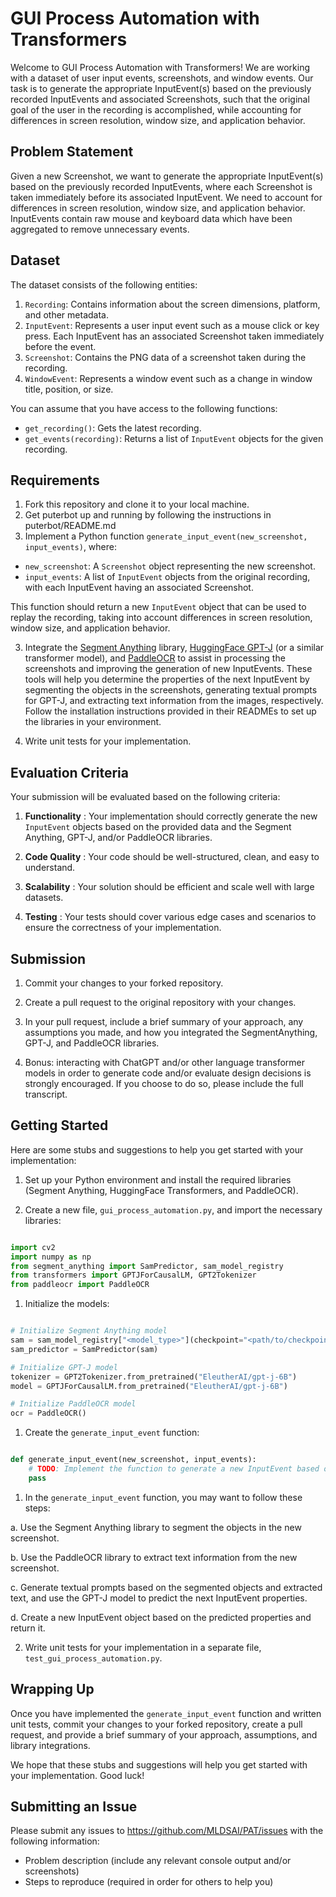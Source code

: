 # GUI Process Automation with Transformers

Welcome to GUI Process Automation with Transformers! We are working with a dataset of user input events, screenshots, and window events. Our task is to generate the appropriate InputEvent(s) based on the previously recorded InputEvents and associated Screenshots, such that the original goal of the user in the recording is accomplished, while accounting for differences in screen resolution, window size, and application behavior.

## Problem Statement

Given a new Screenshot, we want to generate the appropriate InputEvent(s) based on the previously recorded InputEvents, where each Screenshot is taken immediately before its associated InputEvent. We need to account for differences in screen resolution, window size, and application behavior. InputEvents contain raw mouse and keyboard data which have been aggregated to remove unnecessary events.

## Dataset

The dataset consists of the following entities: 
1. `Recording`: Contains information about the screen dimensions, platform, and other metadata. 
2. `InputEvent`: Represents a user input event such as a mouse click or key press. Each InputEvent has an associated Screenshot taken immediately before the event. 
3. `Screenshot`: Contains the PNG data of a screenshot taken during the recording. 
4. `WindowEvent`: Represents a window event such as a change in window title, position, or size.

You can assume that you have access to the following functions: 
- `get_recording()`: Gets the latest recording. 
- `get_events(recording)`: Returns a list of `InputEvent` objects for the given recording.

## Requirements 

1. Fork this repository and clone it to your local machine. 
2. Get puterbot up and running by following the instructions in puterbot/README.md
3. Implement a Python function `generate_input_event(new_screenshot, input_events)`, where: 
- `new_screenshot`: A `Screenshot` object representing the new screenshot. 
- `input_events`: A list of `InputEvent` objects from the original recording, with each InputEvent having an associated Screenshot.

This function should return a new `InputEvent` object that can be used to replay the recording, taking into account differences in screen resolution, window size, and application behavior.

3. Integrate the [Segment Anything](https://github.com/facebookresearch/segment-anything)  library, [HuggingFace GPT-J](https://huggingface.co/transformers/model_doc/gptj.html)  (or a similar transformer model), and [PaddleOCR](https://github.com/PaddlePaddle/PaddleOCR)  to assist in processing the screenshots and improving the generation of new InputEvents. These tools will help you determine the properties of the next InputEvent by segmenting the objects in the screenshots, generating textual prompts for GPT-J, and extracting text information from the images, respectively. Follow the installation instructions provided in their READMEs to set up the libraries in your environment. 

4. Write unit tests for your implementation.

## Evaluation Criteria

Your submission will be evaluated based on the following criteria: 

1. **Functionality** : Your implementation should correctly generate the new `InputEvent` objects based on the provided data and the Segment Anything, GPT-J, and/or PaddleOCR libraries. 

2. **Code Quality** : Your code should be well-structured, clean, and easy to understand. 

3. **Scalability** : Your solution should be efficient and scale well with large datasets. 

4. **Testing** : Your tests should cover various edge cases and scenarios to ensure the correctness of your implementation.

## Submission

1. Commit your changes to your forked repository.

2. Create a pull request to the original repository with your changes.

3. In your pull request, include a brief summary of your approach, any assumptions you made, and how you integrated the SegmentAnything, GPT-J, and PaddleOCR libraries.

4. Bonus: interacting with ChatGPT and/or other language transformer models in order to generate code and/or evaluate design decisions is strongly encouraged. If you choose to do so, please include the full transcript.

## Getting Started

Here are some stubs and suggestions to help you get started with your implementation: 

1. Set up your Python environment and install the required libraries (Segment Anything, HuggingFace Transformers, and PaddleOCR). 

2. Create a new file, `gui_process_automation.py`, and import the necessary libraries:

```python

import cv2
import numpy as np
from segment_anything import SamPredictor, sam_model_registry
from transformers import GPTJForCausalLM, GPT2Tokenizer
from paddleocr import PaddleOCR
```


1. Initialize the models:

```python

# Initialize Segment Anything model
sam = sam_model_registry["<model_type>"](checkpoint="<path/to/checkpoint>")
sam_predictor = SamPredictor(sam)

# Initialize GPT-J model
tokenizer = GPT2Tokenizer.from_pretrained("EleutherAI/gpt-j-6B")
model = GPTJForCausalLM.from_pretrained("EleutherAI/gpt-j-6B")

# Initialize PaddleOCR model
ocr = PaddleOCR()
```

 
1. Create the `generate_input_event` function:

```python

def generate_input_event(new_screenshot, input_events):
    # TODO: Implement the function to generate a new InputEvent based on the previous InputEvents and the new Screenshot
    pass
```

 
1. In the `generate_input_event` function, you may want to follow these steps:

a. Use the Segment Anything library to segment the objects in the new screenshot.

b. Use the PaddleOCR library to extract text information from the new screenshot.

c. Generate textual prompts based on the segmented objects and extracted text, and use the GPT-J model to predict the next InputEvent properties.

d. Create a new InputEvent object based on the predicted properties and return it. 

2. Write unit tests for your implementation in a separate file, `test_gui_process_automation.py`.

## Wrapping Up

Once you have implemented the `generate_input_event` function and written unit tests, commit your changes to your forked repository, create a pull request, and provide a brief summary of your approach, assumptions, and library integrations.

We hope that these stubs and suggestions will help you get started with your implementation. Good luck!

## Submitting an Issue

Please submit any issues to https://github.com/MLDSAI/PAT/issues with the
following information:

- Problem description (include any relevant console output and/or screenshots)
- Steps to reproduce (required in order for others to help you)
